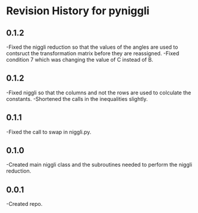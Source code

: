 # Revision History for pyniggli

## 0.1.2
-Fixed the niggli reduction so that the values of the angles are used
 to contsruct the transformation matrix before they are reassigned.
-Fixed condition 7 which was changing the value of C instead of B.

## 0.1.2
-Fixed niggli so that the columns and not the rows are used to colculate the constants.
-Shortened the calls in the inequalities slightly.

## 0.1.1
-Fixed the call to swap in niggli.py.

## 0.1.0
-Created main niggli class and the subroutines needed to perform the
 niggli reduction.

## 0.0.1
-Created repo.